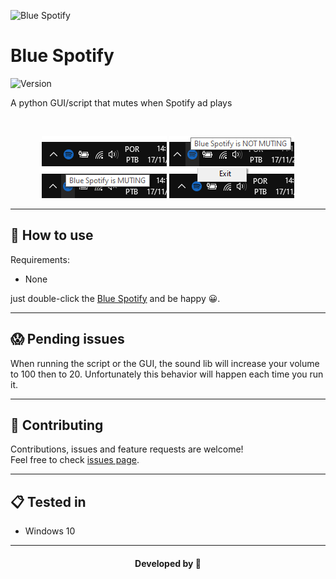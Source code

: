 <p>
  <img alt="Blue Spotify" src="https://raw.githubusercontent.com/abacaxiguy/blue_spotify/master/icon.ico" />
</p>  

# Blue Spotify

<p>
  <img alt="Version" src="https://img.shields.io/badge/version-1.0.0-blue.svg?cacheSeconds=2592000" />
</p>

A python GUI/script that mutes when Spotify ad plays

<br>

<p align="center">
  <img src="./Screenshots/README_Screenshot1.png" width="200"/>
  <img src="./Screenshots/README_Screenshot2.png" width="200"/>
  <img src="./Screenshots/README_Screenshot3.png" width="200"/>
  <img src="./Screenshots/README_Screenshot4.png" width="200"/>
</p>

***

## 🤔 How to use

Requirements:

-   None

just double-click the [Blue Spotify](/Blue%20Spotify.exe) and be happy 😀.

---

## 😱 Pending issues

When running the script or the GUI, the sound lib will increase your volume to 100 then to 20. Unfortunately this behavior will happen each time you run it.


---

## 🤝 Contributing

Contributions, issues and feature requests are welcome!<br />Feel free to check [issues page](https://github.com/abacaxiguy/blue_spotify/issues).

---

## 📋 Tested in

- Windows 10

***
<h4  align="center">Developed by 🍍</h4>
